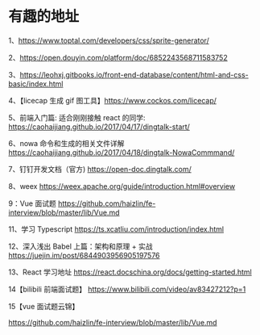 # 有趣的地址

1、https://www.toptal.com/developers/css/sprite-generator/

2、https://open.douyin.com/platform/doc/6852243568711583752

3、https://leohxj.gitbooks.io/front-end-database/content/html-and-css-basic/index.html

4、【licecap 生成 gif 图工具】https://www.cockos.com/licecap/

5、前端入门篇: 适合刚刚接触 react 的同学:
https://caohaijiang.github.io/2017/04/17/dingtalk-start/

6、nowa 命令和生成的相关文件详解
https://caohaijiang.github.io/2017/04/18/dingtalk-NowaCommmand/

7、钉钉开发文档（官方)
https://open-doc.dingtalk.com/

8、weex
https://weex.apache.org/guide/introduction.html#overview

9：Vue 面试题
https://github.com/haizlin/fe-interview/blob/master/lib/Vue.md



11、学习 Typescript
https://ts.xcatliu.com/introduction/index.html

12、深入浅出 Babel 上篇：架构和原理 + 实战
https://juejin.im/post/6844903956905197576

13、React 学习地址
https://react.docschina.org/docs/getting-started.html

14【bilibili 前端面试题】
https://www.bilibili.com/video/av83427212?p=1

15【vue 面试题云锦】

https://github.com/haizlin/fe-interview/blob/master/lib/Vue.md
